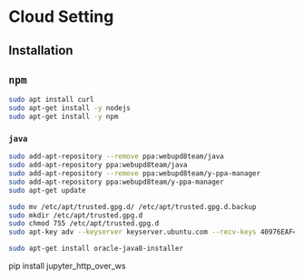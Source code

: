 # Cloud Setting

## Installation

## `npm`

```sh
sudo apt install curl
sudo apt-get install -y nodejs
sudo apt-get install -y npm
```


### `java`

```sh
sudo add-apt-repository --remove ppa:webupd8team/java
sudo add-apt-repository ppa:webupd8team/java
sudo add-apt-repository --remove ppa:webupd8team/y-ppa-manager
sudo add-apt-repository ppa:webupd8team/y-ppa-manager
sudo apt-get update

sudo mv /etc/apt/trusted.gpg.d/ /etc/apt/trusted.gpg.d.backup
sudo mkdir /etc/apt/trusted.gpg.d
sudo chmod 755 /etc/apt/trusted.gpg.d
sudo apt-key adv --keyserver keyserver.ubuntu.com --recv-keys 40976EAF437D05B5

sudo apt-get install oracle-java8-installer

```

pip install jupyter_http_over_ws
